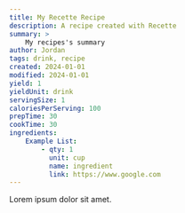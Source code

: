 ```yaml
---
title: My Recette Recipe
description: A recipe created with Recette
summary: >
    My recipes's summary
author: Jordan
tags: drink, recipe
created: 2024-01-01
modified: 2024-01-01
yield: 1
yieldUnit: drink
servingSize: 1
caloriesPerServing: 100
prepTime: 30
cookTime: 30
ingredients:
    Example List:
        - qty: 1
          unit: cup
          name: ingredient
          link: https://www.google.com
---
```


Lorem ipsum dolor sit amet.
